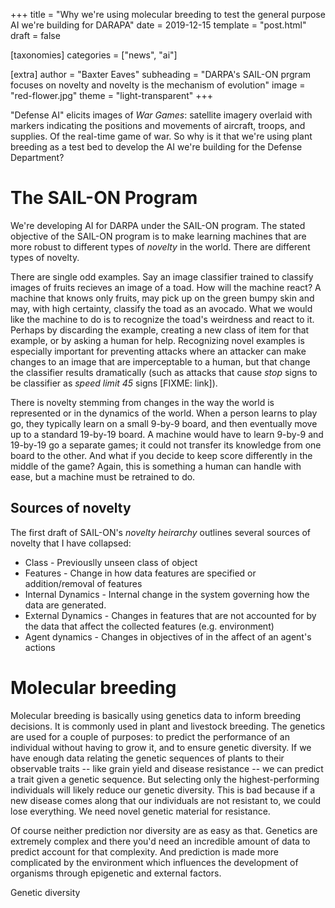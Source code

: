 +++
title = "Why we're using molecular breeding to test the general purpose AI we're building for DARAPA"
date = 2019-12-15
template = "post.html"
draft = false

[taxonomies]
categories = ["news", "ai"]

[extra]
author = "Baxter Eaves"
subheading = "DARPA's SAIL-ON prgram focuses on novelty and novelty is the mechanism of evolution"
image = "red-flower.jpg"
theme = "light-transparent"
+++

"Defense AI" elicits images of *War Games*: satellite imagery overlaid with markers indicating the positions and movements of aircraft, troops, and supplies. Of the real-time game of war. So why is it that we're using plant breeding as a test bed to develop the AI we're building for the Defense Department?

# The SAIL-ON Program

We're developing AI for DARPA under the SAIL-ON program. The stated objective of the SAIL-ON program is to make learning machines that are more robust to different types of *novelty* in the world. There are different types of novelty.

There are single odd examples. Say an image classifier trained to classify images of fruits recieves an image of a toad. How will the machine react? A machine that knows only fruits, may pick up on the green bumpy skin and may, with high certainty, classify the toad as an avocado. What we would like the machine to do is to recognize the toad's weirdness and react to it. Perhaps by discarding the example, creating a new class of item for that example, or by asking a human for help. Recognizing novel examples is especially important for preventing attacks where an attacker can make changes to an image that are imperceptable to a human, but that change the classifier results dramatically (such as attacks that cause *stop* signs to be classifier as *speed limit 45* signs [FIXME: link]).

There is novelty stemming from changes in the way the world is represented or in the dynamics of the world. When a person learns to play go, they typically learn on a small 9-by-9 board, and then eventually move up to a standard 19-by-19 board. A machine would have to learn 9-by-9 and 19-by-19 go a separate games; it could not transfer its knowledge from one board to the other. And what if you decide to keep score differently in the middle of the game? Again, this is something a human can handle with ease, but a machine must be retrained to do. 

## Sources of novelty

The first draft of SAIL-ON's *novelty heirarchy* outlines several sources of novelty that I have collapsed:

- Class - Previouslly unseen class of object
- Features - Change in how data features are specified or addition/removal of features
- Internal Dynamics - Internal change in the system governing how the data are generated.
- External Dynamics - Changes in features that are not accounted for by the data that affect the collected features (e.g. environment)
- Agent dynamics - Changes in objectives of in the affect of an agent's actions

# Molecular breeding

Molecular breeding is basically using genetics data to inform breeding decisions. It is commonly used in plant and livestock breeding. The genetics are used for a couple of purposes: to predict the performance of an individual without having to grow it, and to ensure genetic diversity. If we have enough data relating the genetic sequences of plants to their observable traits -- like grain yield and disease resistance -- we can predict a trait given a genetic sequence. But selecting only the highest-performing individuals will likely reduce our genetic diversity. This is bad because if a new disease comes along that our individuals are not resistant to, we could lose everything. We need novel genetic material for resistance.

Of course neither prediction nor diversity are as easy as that. Genetics are extremely complex and there you'd need an incredible amount of data to predict account for that complexity. And prediction is made more complicated by the environment which influences the development of organisms through epigenetic and external factors. 

Genetic diversity
